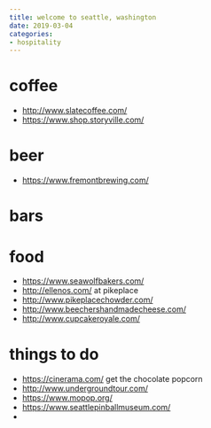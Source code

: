 ```yaml
---
title: welcome to seattle, washington
date: 2019-03-04
categories:
- hospitality
---
```


# coffee
- http://www.slatecoffee.com/
- https://www.shop.storyville.com/

# beer
- https://www.fremontbrewing.com/

# bars

# food
- https://www.seawolfbakers.com/
- http://ellenos.com/ at pikeplace
- http://www.pikeplacechowder.com/
- http://www.beechershandmadecheese.com/
- http://www.cupcakeroyale.com/

# things to do
- https://cinerama.com/ get the chocolate popcorn
- http://www.undergroundtour.com/
- https://www.mopop.org/
- https://www.seattlepinballmuseum.com/
- 
